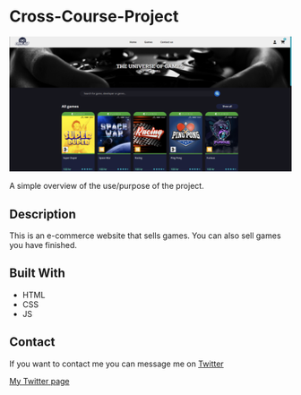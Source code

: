 # Cross-Course-Project

![image](https://github.com/Noroff-FEU-Assignments/cross-course-project-LSDsloth/blob/main/gamehub.png?raw=true)

A simple overview of the use/purpose of the project.

## Description

This is an e-commerce website that sells games. You can also sell games you have finished.

## Built With

- HTML
- CSS
- JS

## Contact

If you want to contact me you can message me on <a href="https://twitter.com/StianLibeck">Twitter</a>

[My Twitter page](https://twitter.com/StianLibeck)


